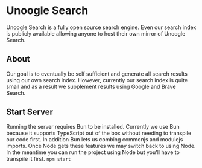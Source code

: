 # Unoogle Search
Unoogle Search is a fully open source search engine. Even our search index is publicly available allowing anyone to host their own mirror of Unoogle Search.

## About
Our goal is to eventually be self sufficient and generate all search results using our own search index. However, currently our search index is quite small and as a result we supplement results using Google and Brave Search.

## Start Server
Running the server requires Bun to be installed. Currently we use Bun because it supports TypeScript out of the box without
needing to transpile our code first. In addition Bun lets us combing commonjs and modulejs imports. Once Node gets these features
we may switch back to using Node. In the meantime you can run the project using Node but you'll have to transpile it first.
`npm start`
